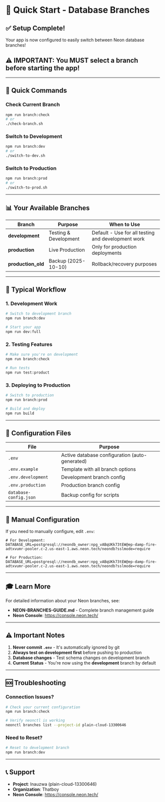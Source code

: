 # 🚀 Quick Start - Database Branches

## ✅ Setup Complete!

Your app is now configured to easily switch between Neon database branches!

## ⚠️ IMPORTANT: You MUST select a branch before starting the app!

---

## 🎯 Quick Commands

### Check Current Branch
```bash
npm run branch:check
# or
./check-branch.sh
```

### Switch to Development
```bash
npm run branch:dev
# or
./switch-to-dev.sh
```

### Switch to Production
```bash
npm run branch:prod
# or
./switch-to-prod.sh
```

---

## 📊 Your Available Branches

| Branch | Purpose | When to Use |
|--------|---------|-------------|
| **development** | Testing & Development | Default - Use for all testing and development work |
| **production** | Live Production | Only for production deployments |
| **production_old** | Backup (2025-10-10) | Rollback/recovery purposes |

---

## 🔄 Typical Workflow

### 1. Development Work
```bash
# Switch to development branch
npm run branch:dev

# Start your app
npm run dev:full
```

### 2. Testing Features
```bash
# Make sure you're on development
npm run branch:check

# Run tests
npm run test:product
```

### 3. Deploying to Production
```bash
# Switch to production
npm run branch:prod

# Build and deploy
npm run build
```

---

## 📁 Configuration Files

| File | Purpose |
|------|---------|
| `.env` | Active database configuration (auto-generated) |
| `.env.example` | Template with all branch options |
| `.env.development` | Development branch config |
| `.env.production` | Production branch config |
| `database-config.json` | Backup config for scripts |

---

## 🔧 Manual Configuration

If you need to manually configure, edit `.env`:

```env
# For Development:
DATABASE_URL=postgresql://neondb_owner:npg_vABqUKk73tEW@ep-damp-fire-adtxvumr-pooler.c-2.us-east-1.aws.neon.tech/neondb?sslmode=require

# For Production:
DATABASE_URL=postgresql://neondb_owner:npg_vABqUKk73tEW@ep-damp-fire-adtxvumr-pooler.c-2.us-east-1.aws.neon.tech/neondb?sslmode=require
```

---

## 🎓 Learn More

For detailed information about your Neon branches, see:
- **NEON-BRANCHES-GUIDE.md** - Complete branch management guide
- **Neon Console**: https://console.neon.tech/

---

## ⚠️ Important Notes

1. **Never commit `.env`** - It's automatically ignored by git
2. **Always test on development first** before pushing to production
3. **Database changes** - Test schema changes on development branch
4. **Current Status** - You're now using the **development** branch by default

---

## 🆘 Troubleshooting

### Connection Issues?
```bash
# Check your current configuration
npm run branch:check

# Verify neonctl is working
neonctl branches list --project-id plain-cloud-13300646
```

### Need to Reset?
```bash
# Reset to development branch
npm run branch:dev
```

---

## 📞 Support

- **Project**: Inauzwa (plain-cloud-13300646)
- **Organization**: Thatboy
- **Neon Console**: https://console.neon.tech/

